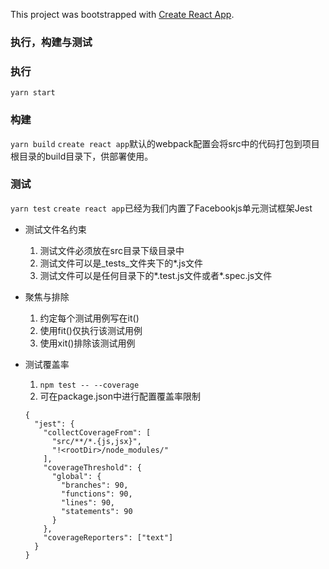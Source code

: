 This project was bootstrapped with [Create React App](https://github.com/facebook/create-react-app).

### 执行，构建与测试
### 执行
`yarn start`

### 构建
`yarn build`
`create react app`默认的webpack配置会将src中的代码打包到项目根目录的build目录下，供部署使用。

### 测试
`yarn test`
`create react app`已经为我们内置了Facebookjs单元测试框架Jest

- 测试文件名约束
    1. 测试文件必须放在src目录下级目录中
    2. 测试文件可以是_tests_文件夹下的*.js文件
    3. 测试文件可以是任何目录下的*.test.js文件或者*.spec.js文件

- 聚焦与排除
    1. 约定每个测试用例写在it()
    2. 使用fit()仅执行该测试用例
    3. 使用xit()排除该测试用例

- 测试覆盖率
    1. `npm test -- --coverage`
    2. 可在package.json中进行配置覆盖率限制
    ```
    {
      "jest": {
        "collectCoverageFrom": [
          "src/**/*.{js,jsx}",
          "!<rootDir>/node_modules/"
        ],
        "coverageThreshold": {
          "global": {
            "branches": 90,
            "functions": 90,
            "lines": 90,
            "statements": 90
          }
        },
        "coverageReporters": ["text"]
      }
    }
    ```
